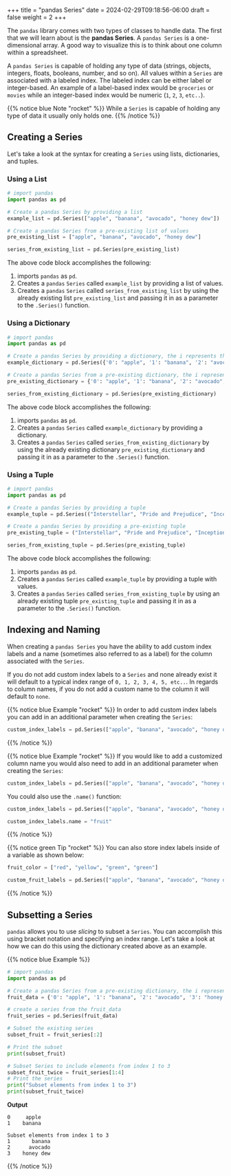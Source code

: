 +++
title = "pandas Series"
date = 2024-02-29T09:18:56-06:00
draft = false
weight = 2
+++

The `pandas` library comes with two types of classes to handle data. The first that we will learn about is the **pandas Series**. A `pandas Series` is a one-dimensional array. A good way to visualize this is to think about one column within a spreadsheet.

A `pandas Series` is capable of holding any type of data (strings, objects, integers, floats, booleans, number, and so on). All values within a `Series` are associated with a labeled index. The labeled index can be either label or integer-based. An example of a label-based index would be `groceries` or `movies` while an integer-based index would be numeric (`1`, `2`, `3`, `etc..`).

{{% notice blue Note "rocket" %}}
While a `Series` is capable of holding any type of data it usually only holds one.
{{% /notice %}}

## Creating a Series
Let's take a look at the syntax for creating a `Series` using lists, dictionaries, and tuples.

### Using a List

```python {linenos=table}
# import pandas
import pandas as pd

# Create a pandas Series by providing a list
example_list = pd.Series(["apple", "banana", "avocado", "honey dew"])

# Create a pandas Series from a pre-existing list of values
pre_existing_list = ["apple", "banana", "avocado", "honey dew"]

series_from_existing_list = pd.Series(pre_existing_list)
```

The above code block accomplishes the following:
1. imports `pandas` as `pd`.
1. Creates a `pandas` `Series` called `example_list` by providing a list of values.
1. Creates a `pandas` `Series` called `series_from_existing_list` by using the already existing list `pre_existing_list` and passing it in as a parameter to the `.Series()` function.

### Using a Dictionary

```python {linenos=table}
# import pandas
import pandas as pd

# Create a pandas Series by providing a dictionary, the i represents the index of the dictionary
example_dictionary = pd.Series({'0': "apple", '1': "banana", '2': "avocado", '3': "honey dew"})

# Create a pandas Series from a pre-existing dictionary, the i represents the index of the dictionary
pre_existing_dictionary = {'0': "apple", '1': "banana", '2': "avocado", '3': "honey dew"}

series_from_existing_dictionary = pd.Series(pre_existing_dictionary)
```

The above code block accomplishes the following:
1. imports `pandas` as `pd`.
1. Creates a `pandas` `Series` called `example_dictionary` by providing a dictionary.
1. Creates a `pandas` `Series` called `series_from_existing_dictionary` by using the already existing dictionary `pre_existing_dictionary` and passing it in as a parameter to the `.Series()` function.

### Using a Tuple

```python {linenos=table}
# import pandas
import pandas as pd

# Create a pandas Series by providing a tuple
example_tuple = pd.Series(("Interstellar", "Pride and Prejudice", "Inception", "Barbie"))

# Create a pandas Series by providing a pre-existing tuple
pre_existing_tuple = ("Interstellar", "Pride and Prejudice", "Inception", "Barbie")

series_from_existing_tuple = pd.Series(pre_existing_tuple)
```

The above code block accomplishes the following:
1. imports `pandas` as `pd`.
1. Creates a `pandas` `Series` called `example_tuple` by providing a tuple with values.
1. Creates a `pandas` `Series` called `series_from_existing_tuple` by using an already existing tuple `pre_existing_tuple` and passing it in as a parameter to the `.Series()` function.

## Indexing and Naming

When creating a `pandas Series` you have the ability to add custom index labels and a name (sometimes also referred to as a label) for the column associated with the `Series`.  

If you do not add custom index labels to a `Series` and none already exist it will default to a typical index range of `0, 1, 2, 3, 4, 5, etc..`. In regards to column names, if you do not add a custom name to the column it will default to `none`.

{{% notice blue Example "rocket" %}}
In order to add custom index labels you can add in an additional parameter when creating the `Series`:

```python
custom_index_labels = pd.Series(["apple", "banana", "avocado", "honey dew"], index = ["red", "yellow", "green", "green"])
```
{{% /notice %}}

{{% notice blue Example "rocket" %}}
If you would like to add a customized column name you would also need to add in an additional parameter when creating the `Series`:

```python
custom_index_labels = pd.Series(["apple", "banana", "avocado", "honey dew"], index = ["red", "yellow", "green", "green"], name = "fruit")
```

You could also use the `.name()` function:

```python
custom_index_labels = pd.Series(["apple", "banana", "avocado", "honey dew"], index = ["red", "yellow", "green", "green"])

custom_index_labels.name = "fruit"
```
{{% /notice %}}

{{% notice green Tip "rocket" %}}
You can also store index labels inside of a variable as shown below:

```python
fruit_color = ["red", "yellow", "green", "green"]

custom_fruit_labels = pd.Series(["apple", "banana", "avocado", "honey dew"], index = fruit_color)
```
{{% /notice %}}

## Subsetting a Series

`pandas` allows you to use *slicing* to subset a `Series`. You can accomplish this using bracket notation and specifying an index range. Let's take a look at how we can do this using the dictionary created above as an example.

{{% notice blue Example %}}
```python {linenos=table}
# import pandas
import pandas as pd

# Create a pandas Series from a pre-existing dictionary, the i represents the index of the dictionary
fruit_data = {'0': "apple", '1': "banana", '2': "avocado", '3': "honey dew"}

# create a series from the fruit_data
fruit_series = pd.Series(fruit_data)

# Subset the existing series
subset_fruit = fruit_series[:2]

# Print the subset
print(subset_fruit)

# Subset Series to include elements from index 1 to 3
subset_fruit_twice = fruit_series[1:4]
# Print the series
print("Subset elements from index 1 to 3")
print(subset_fruit_twice)
```

**Output**

```console
0     apple
1    banana

Subset elements from index 1 to 3
1       banana
2      avocado
3    honey dew
```
{{% /notice %}}